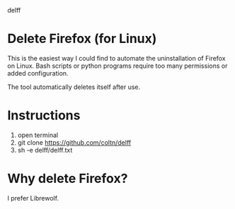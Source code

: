 delff
# Delete Firefox (for Linux)

This is the easiest way I could find to automate the uninstallation of Firefox on Linux.
Bash scripts or python programs require too many permissions or added configuration.

The tool automatically deletes itself after use.

# Instructions

1. open terminal
2. git clone https://github.com/coltn/delff
3. sh -e delff/delff.txt

# Why delete Firefox?
I prefer Librewolf.

